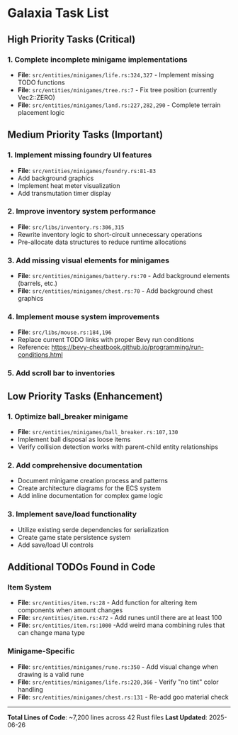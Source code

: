 # Galaxia Task List

## High Priority Tasks (Critical)

### 1. Complete incomplete minigame implementations
- **File**: `src/entities/minigames/life.rs:324,327` - Implement missing TODO functions
- **File**: `src/entities/minigames/tree.rs:7` - Fix tree position (currently Vec2::ZERO)
- **File**: `src/entities/minigames/land.rs:227,282,290` - Complete terrain placement logic

## Medium Priority Tasks (Important)

### 1. Implement missing foundry UI features
- **File**: `src/entities/minigames/foundry.rs:81-83`
- Add background graphics
- Implement heat meter visualization
- Add transmutation timer display

### 2. Improve inventory system performance
- **File**: `src/libs/inventory.rs:306,315`
- Rewrite inventory logic to short-circuit unnecessary operations
- Pre-allocate data structures to reduce runtime allocations

### 3. Add missing visual elements for minigames
- **File**: `src/entities/minigames/battery.rs:70` - Add background elements (barrels, etc.)
- **File**: `src/entities/minigames/chest.rs:70` - Add background chest graphics

### 4. Implement mouse system improvements
- **File**: `src/libs/mouse.rs:184,196`
- Replace current TODO links with proper Bevy run conditions
- Reference: https://bevy-cheatbook.github.io/programming/run-conditions.html

### 5. Add scroll bar to inventories

## Low Priority Tasks (Enhancement)

### 1. Optimize ball_breaker minigame
- **File**: `src/entities/minigames/ball_breaker.rs:107,130`
- Implement ball disposal as loose items
- Verify collision detection works with parent-child entity relationships

### 2. Add comprehensive documentation
- Document minigame creation process and patterns
- Create architecture diagrams for the ECS system
- Add inline documentation for complex game logic

### 3. Implement save/load functionality
- Utilize existing serde dependencies for serialization
- Create game state persistence system
- Add save/load UI controls

## Additional TODOs Found in Code

### Item System
- **File**: `src/entities/item.rs:28` - Add function for altering item components when amount changes
- **File**: `src/entities/item.rs:472` - Add runes until there are at least 100
- **File**: `src/entities/item.rs:1000` -Add weird mana combining rules that can change mana type

### Minigame-Specific
- **File**: `src/entities/minigames/rune.rs:350` - Add visual change when drawing is a valid rune
- **File**: `src/entities/minigames/life.rs:220,366` - Verify "no tint" color handling
- **File**: `src/entities/minigames/chest.rs:131` - Re-add goo material check

---

**Total Lines of Code**: ~7,200 lines across 42 Rust files
**Last Updated**: 2025-06-26
